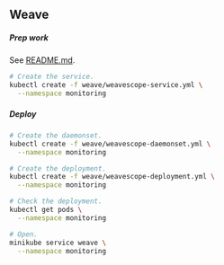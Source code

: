 ## Weave

##### Prep work

See [README.md](../README.md).

```bash
# Create the service.
kubectl create -f weave/weavescope-service.yml \
  --namespace monitoring
```

##### Deploy

```bash
# Create the daemonset.
kubectl create -f weave/weavescope-daemonset.yml \
  --namespace monitoring

# Create the deployment.
kubectl create -f weave/weavescope-deployment.yml \
  --namespace monitoring

# Check the deployment.
kubectl get pods \
  --namespace monitoring

# Open.
minikube service weave \
  --namespace monitoring
```
